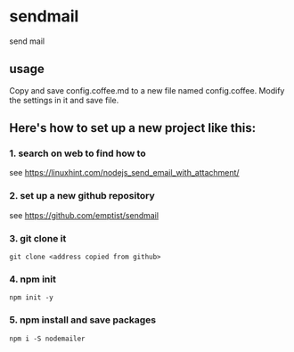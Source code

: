# sendmail
send mail

## usage
Copy and save config.coffee.md to a new file named config.coffee. Modify the settings in it and save file.

## Here's how to set up a new project like this:

### 1. search on web to find how to 
see https://linuxhint.com/nodejs_send_email_with_attachment/ 


### 2. set up a new github repository 
see https://github.com/emptist/sendmail


### 3. git clone it

`git clone <address copied from github>`


### 4. npm init

` npm init -y `


### 5. npm install and save packages

` npm i -S nodemailer `